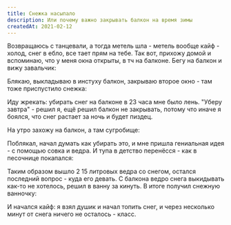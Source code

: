 ```yaml
---
title: Снежка насыпало
description: Или почему важно закрывать балкон на время зимы
createdAt: 2021-02-12
---
```


Возвращаюсь с танцевали, а тогда метель шла - метель вообще кайф - холод, снег в ебло, все тает прям на тебе. Так вот,
прихожу домой и вспоминаю, что у меня окна открыты, в тч на балконе. Бегу на балкон и вижу завальчик:

<new-img-row>
  <img-slide src="/images/cool-story/snow/snow-1.jpg" alt="Завальчик" ></img-slide>
</new-img-row>



Блякаю, выкладываю в инстуху балкон, закрываю второе окно - там тоже приспустило снежка:

<new-img-row>
  <img-slide src="/images/cool-story/snow/snow-2.jpg" alt="Приспустило снежка" ></img-slide>
</new-img-row>


Иду жрекать: убирать снег на балконе в 23 часа мне было лень.
"Уберу завтра" - решил я, ещё решил балкон не закрывать, потому что иначе я боялся, что снег растает за ночь и будет
пиздец.

На утро захожу на балкон, а там сугробище:

<new-img-row>
  <img-slide src="/images/cool-story/snow/snow-3.jpg" alt="Сугробище" ></img-slide>
</new-img-row>

Поблякал, начал думать как убирать это, и мне пришла гениальная идея - с помощью совка и ведра. И тупа в детство
перенёсся - как в песочнице покапался:

<new-img-row>
  <img-slide src="/images/cool-story/snow/snow-4.jpg" alt="Тупа бек ин чайлдхуд" ></img-slide>
</new-img-row>

Таким образом вышло 2 15 литровых ведра со снегом, остался последний вопрос - куда его девать. С балкона ведро снега
выкидывать как-то не хотелось, решил в ванну за кинуть. В итоге получил снежную ванночку:

<new-img-row>
  <img-slide src="/images/cool-story/snow/snow-5.jpg" alt="Ванночка" ></img-slide>
</new-img-row>

И начался кайф: я взял душик и начал топить снег, и через несколько минут от снега ничего не осталось - класс.

